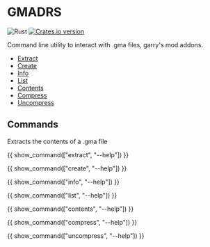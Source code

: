 # GMADRS
![Rust](https://github.com/diogo464/gmadrs/workflows/Rust/badge.svg)
[![Crates.io version](https://img.shields.io/crates/v/gmadrs.svg)](https://crates.io/crates/gmadrs)

Command line utility to interact with .gma files, garry's mod addons.

* [Extract](#cmd-extract)
* [Create](#cmd-create)
* [Info](#cmd-info)
* [List](#cmd-list)
* [Contents](#cmd-contents)
* [Compress](#cmd-compress)
* [Uncompress](#cmd-uncompress)

## Commands
Extracts the contents of a .gma file

{{ show_command(["extract", "--help"]) }}

{{ show_command(["create", "--help"]) }}

{{ show_command(["info", "--help"]) }}

{{ show_command(["list", "--help"]) }}

{{ show_command(["contents", "--help"]) }}

{{ show_command(["compress", "--help"]) }}

{{ show_command(["uncompress", "--help"]) }}
